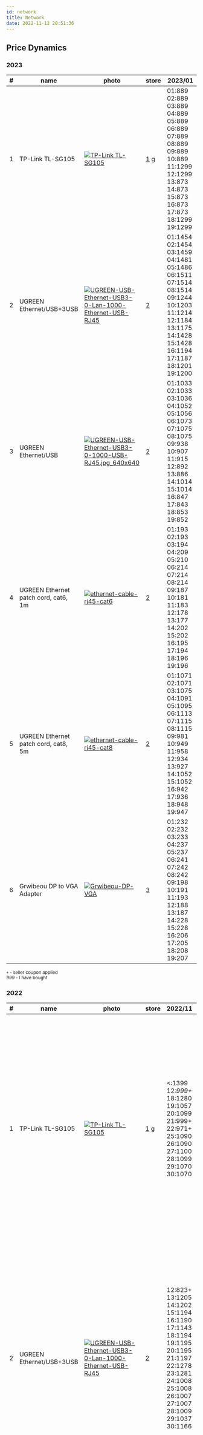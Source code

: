 ```yaml
---
id: network
title: Network
date: 2022-11-12 20:51:36
---
```


## Price Dynamics

### 2023

<small class="tab-img-w-200 col-w-0">

| # | name | photo | store | 2023/01 |
| --- | --- | --- | --- | --- |
| 1 | TP-Link TL-SG105 | [![TP-Link TL-SG105](img/tp-link-tl-sg105.webp)](img/tp-link-tl-sg105.webp) | [1](https://www.ozon.ru/product/kommutator-tp-link-tl-sg105-5g-neupravlyaemyy-147432262 'Ozon') [g](https://www.google.com/shopping/product/9216675578055970771 'Google Shopping') | 01:889 02:889 03:889 04:889 05:889 06:889 07:889 08:889 09:889 10:889 11:1299 12:1299 13:873 14:873 15:873 16:873 17:873 18:1299 19:1299 |
| 2 | UGREEN Ethernet/USB+3USB | [![UGREEN-USB-Ethernet-USB3-0-Lan-1000-Ethernet-USB-RJ45](img/UGREEN-USB-Ethernet-USB3-0-Lan-1000-Ethernet-USB-RJ45.jpg_640x640.webp)](img/UGREEN-USB-Ethernet-USB3-0-Lan-1000-Ethernet-USB-RJ45.jpg_640x640.webp) | [2](https://aliexpress.ru/item/32401431234.html 'Ugreen Official Store') | 01:1454 02:1454 03:1459 04:1481 05:1486 06:1511 07:1514 08:1514 09:1244 10:1203 11:1214 12:1184 13:1175 14:1428 15:1428 16:1194 17:1187 18:1201 19:1200 |
| 3 | UGREEN Ethernet/USB | [![UGREEN-USB-Ethernet-USB3-0-1000-USB-RJ45.jpg_640x640](img/UGREEN-USB-Ethernet-USB3-0-1000-USB-RJ45.jpg_640x640.webp)](img/UGREEN-USB-Ethernet-USB3-0-1000-USB-RJ45.jpg_640x640.webp) | [2](https://aliexpress.ru/item/4000627945248.html 'Ugreen Official Store') | 01:1033 02:1033 03:1036 04:1052 05:1056 06:1073 07:1075 08:1075 09:938 10:907 11:915 12:892 13:886 14:1014 15:1014 16:847 17:843 18:853 19:852 |
| 4 | UGREEN Ethernet patch cord, cat6, 1m | [![ethernet-cable-rj45-cat6](img/ethernet-cable-rj45-cat6.jpg)](img/ethernet-cable-rj45-cat6.jpg) | [2](https://aliexpress.ru/item/32694241950.html 'Ugreen Ethernet cable, cat6') | 01:193 02:193 03:194 04:209 05:210 06:214 07:214 08:214 09:187 10:181 11:183 12:178 13:177 14:202 15:202 16:195 17:194 18:196 19:196 |
| 5 | UGREEN Ethernet patch cord, cat8, 5m | [![ethernet-cable-rj45-cat8](img/ethernet-cable-rj45-cat8.jpg)](img/ethernet-cable-rj45-cat8.jpg) | [2](https://aliexpress.ru/item/4001219267343.html 'Ugreen Ethernet cable, cat8') | 01:1071 02:1071 03:1075 04:1091 05:1095 06:1113 07:1115 08:1115 09:981 10:949 11:958 12:934 13:927 14:1052 15:1052 16:942 17:936 18:948 19:947 |
| 6 | Grwibeou DP to VGA Adapter | [![Grwibeou-DP-VGA](img/Grwibeou-DP-VGA.jpg_640x640.webp)](img/Grwibeou-DP-VGA.jpg_640x640.webp) | [3](https://aliexpress.ru/item/1005002431490768.html 'Grwibeou Store') | 01:232 02:232 03:233 04:237 05:237 06:241 07:242 08:242 09:198 10:191 11:193 12:188 13:187 14:228 15:228 16:206 17:205 18:208 19:207 |

`+` - seller coupon applied  
_999_ - I have bought

</small>

### 2022

<small class="tab-img-w-100 col-w-0">

| # | name | photo | store | 2022/11 | 2022/12 |
| --- | --- | --- | --- | --- | --- |
| 1 | TP-Link TL-SG105 | [![TP-Link TL-SG105](img/tp-link-tl-sg105.webp)](img/tp-link-tl-sg105.webp) | [1](https://www.ozon.ru/product/kommutator-tp-link-tl-sg105-5g-neupravlyaemyy-147432262 'Ozon') [g](https://www.google.com/shopping/product/9216675578055970771 'Google Shopping') | <:1399 12:_999+_ 18:1280 19:1057 20:1099 21:999+ 22:971+ 25:1090 26:1090 27:1100 28:1099 29:1070 30:1070 | 01:1050 02:1050 03:1050 04:1050 05:1050 06:1050 07:1050 08:1090 09:1100 10:1075 11:1075 12:1100 13:1044 14:1050 15:1050 16:989 17:989 18:989 19:989 20:989 21:1149 22:1149 23:1149 25:939 26:939 27:1149 28:1299 29:1299 30:889 31:889 |
| 2 | UGREEN Ethernet/USB+3USB | [![UGREEN-USB-Ethernet-USB3-0-Lan-1000-Ethernet-USB-RJ45](img/UGREEN-USB-Ethernet-USB3-0-Lan-1000-Ethernet-USB-RJ45.jpg_640x640.webp)](img/UGREEN-USB-Ethernet-USB3-0-Lan-1000-Ethernet-USB-RJ45.jpg_640x640.webp) | [2](https://aliexpress.ru/item/32401431234.html 'Ugreen Official Store') | 12:823+ 13:1205 14:1202 15:1194 16:1190 17:1143 18:1194 19:1195 20:1195 21:1197 22:1278 23:1281 24:1008 25:1008 26:1007 27:1007 28:1009 29:1037 30:1166 | 01:1205 02:1212 03:1216 04:1216 05:1214 06:1214 07:1232 08:1226 09:1222 10:1326 11:1326 12:1326 13:1338 14:1342 15:1362 16:1370 17:1372 18:1372 19:1385 20:1424 21:1424 22:1495 23:1439 25:1425 26:1372 27:1349 28:1393 29:1441 30:1419 31:1492 |
| 3 | UGREEN Ethernet/USB | [![UGREEN-USB-Ethernet-USB3-0-1000-USB-RJ45.jpg_640x640](img/UGREEN-USB-Ethernet-USB3-0-1000-USB-RJ45.jpg_640x640.webp)](img/UGREEN-USB-Ethernet-USB3-0-1000-USB-RJ45.jpg_640x640.webp) | [2](https://aliexpress.ru/item/4000627945248.html 'Ugreen Official Store') | 13:819+ 14:885 15:879 16:876 17:873 18:879 19:880 20:880 21:882 22:952 23:944 24:762 25:762 26:762 27:762 28:764 29:776 30:859 | 01:897 02:902 03:905 04:905 05:904 06:904 07:~~sold~~ 08:903*762+* 09:900 10:977 11:942 12:942 13:950 14:953 15:967 16:973 17:974 18:974 19:983 20:1011 21:1011 22:1062 23:1022 25:1012 26:975 27:958 28:989 29:1024 30:1008 31:1060 |
| 4 | UGREEN Ethernet patch cord, cat6, 1m | [![ethernet-cable-rj45-cat6](img/ethernet-cable-rj45-cat6.jpg)](img/ethernet-cable-rj45-cat6.jpg) | [2](https://aliexpress.ru/item/32694241950.html 'Ugreen Ethernet cable, cat6') | 16:169 17:169 18:170 19:170 20:170 21:171 22:183 23:181 24:143 25:143 26:143 27:143 28:143 29:158 30:166 | 01:173 02:175 03:175 04:175 05:174 06:174 07:174 08:174 09:173 10:187 11:187 12:187 13:189 14:190 15:192 16:194 17:194 18:194 19:196 20:201 21:201 22:211 23:203 25:201 26:208 27:204 28:211 29:218 30:202 31:198 |
| 5 | UGREEN Ethernet patch cord, cat8, 5m | [![ethernet-cable-rj45-cat8](img/ethernet-cable-rj45-cat8.jpg)](img/ethernet-cable-rj45-cat8.jpg) | [2](https://aliexpress.ru/item/4001219267343.html 'Ugreen Ethernet cable, cat8') | 24:686 25:739 26:739 27:739 28:740 29:752 30:855 | 01:893 02:898 03:901 04:901 05:899 06:899 07:902 08:897 09:894 10:977 11:977 12:977 13:985 14:904 15:917 16:923 17:_924_ 18:924 19:932 20:959 21:1049 22:1101 23:1060 25:1050 26:1068 27:1065 28:1100 29:1138 30:1120 31:1099 |
| 6 | Grwibeou DP to VGA Adapter | [![Grwibeou-DP-VGA](img/Grwibeou-DP-VGA.jpg_640x640.webp)](img/Grwibeou-DP-VGA.jpg_640x640.webp) | [3](https://aliexpress.ru/item/1005002431490768.html 'Grwibeou Store') |  | 06:184 07:184 08:_183_ 09:183 10:186 11:186 12:186 13:188 14:188 15:191 16:192 17:219 18:219 19:221 20:228 21:228 22:239 23:230 25:228 26:200 27:199 28:206 29:247 30:243 31:238 |

</small>

## Switch

<small class="tab-img-w-100 col-w-0">

| Switch | TP-Link [TL-SG105](https://www.google.com/shopping/product/9216675578055970771 'Google Shopping') |
| --- | --- |
| Photo | [![TP-Link TL-SG105](img/tp-link-tl-sg105.webp)](img/tp-link-tl-sg105.webp) |
| Стандарты и протоколы | IEEE 802.3/802.3u/ 802.3ab/ 802.3x |
| Портов 1 Гб/с RJ-45 | 5 |
| Таблица MAC-адресов | 2K |
| Коммутационная матрица | 10 Гб/с |
| Вес брутто | 0.5 кг |

</small>

## Ethernet/USB Adapter

<small class="tab-img-w-100 col-w-0">

| Ethernet/USB Adapter | [UGREEN](https://ugreen.aliexpress.ru/store/301635 'Ugreen Official Store') Ethernet/USB+3USB [2](https://aliexpress.ru/item/32401431234.html 'UGREEN Ethernet/USB+3USB') | [UGREEN](https://ugreen.aliexpress.ru/store/301635 'Ugreen Official Store') Ethernet/USB [2](https://aliexpress.ru/item/4000627945248.html 'UGREEN Ethernet/USB+3USB') |
| --- | --- | --- |
| Photo | [![UGREEN-USB-Ethernet-USB3-0-Lan-1000-Ethernet-USB-RJ45](img/UGREEN-USB-Ethernet-USB3-0-Lan-1000-Ethernet-USB-RJ45.jpg_640x640.webp)](img/UGREEN-USB-Ethernet-USB3-0-Lan-1000-Ethernet-USB-RJ45.jpg_640x640.webp) | [![UGREEN-USB-Ethernet-USB3-0-1000-USB-RJ45](img/UGREEN-USB-Ethernet-USB3-0-1000-USB-RJ45.jpg_640x640.webp)](img/UGREEN-USB-Ethernet-USB3-0-1000-USB-RJ45.jpg_640x640.webp) |
| Driver download | https://www.ugreen.com/pages/download |

</small>

## Ethernet Cable

<small class="tab-img-w-100 col-w-0">

| Ethernet cable | Ugreen, cat6 [2](https://aliexpress.ru/item/32694241950.html 'Ugreen Ethernet cable, cat6') |
| --- | :-: |
| Photo | [![ethernet-cable-rj45-cat6](img/ethernet-cable-rj45-cat6.jpg)](img/ethernet-cable-rj45-cat6.jpg) |
| Category | 6 |
| RJ-45 connectors | + |

</small>
